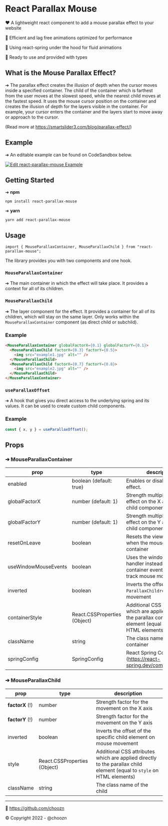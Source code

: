 # React Parallax Mouse

❤️ A lightweight react component to add a mouse parallax effect to your website

💚 Efficient and lag free animations optimized for performance

💙 Using react-spring under the hood for fluid animations

🚀 Ready to use and provided with types

## What is the Mouse Parallax Effect?

➔ The parallax effect creates the illusion of depth when the cursor moves inside a specified container. The child of the container which is farthest from the user moves at the slowest speed, while the nearest child moves at the fastest speed. It uses the mouse cursor position on the container and creates the illusion of depth for the layers visible in the container. For example, your cursor enters the container and the layers start to move away or approach to the cursor.

(Read more at https://smartslider3.com/blog/parallax-effect/)

## Example

➔ An editable example can be found on CodeSandbox below.

[![Edit react-parallax-mouse Example](https://codesandbox.io/static/img/play-codesandbox.svg)](https://codesandbox.io/embed/react-parallax-mouse-example-zjdsy?fontsize=14&hidenavigation=1&theme=dark&view=preview)

## Getting Started

➔ **npm**

```
npm install react-parallax-mouse
```

➔ **yarn**

```
yarn add react-parallax-mouse
```

## Usage

```
import { MouseParallaxContainer, MouseParallaxChild } from "react-parallax-mouse";
```

The library provides you with two components and one hook.

### `MouseParallaxContainer`

➔ The main container in which the effect will take place. It provides a context for all of its children.

### `MouseParallaxChild`

➔ The layer component for the effect. It provides a container for all of its children, which will stay on the same layer. Only works within the `MouseParallaxContainer` component (as direct child or subchild).

### Example

```html
<MouseParallaxContainer globalFactorX={0.1} globalFactorY={0.1}>
  <MouseParallaxChild factorX={0.3} factorY={0.5}>
    <img src="example1.jpg" alt="" />
  </MouseParallaxChild>
  <MouseParallaxChild factorX={0.7} factorY={0.8}>
    <img src="example2.jpg" alt="" />
  </MouseParallaxChild>
</MouseParallaxContainer>
```

### `useParallaxOffset`

➔ A hook that gives you direct access to the underlying spring and its values. It can be used to create custom child components.

### Example

```ts
const { x, y } = useParallaxOffset();
```

## Props

### ➔ MouseParallaxContainer

| prop                 | type                         | description                                                                                                                |
| -------------------- | ---------------------------- | -------------------------------------------------------------------------------------------------------------------------- |
| enabled              | boolean (default: true)      | Enables or disables the effect.                                                                                            |
| globalFactorX        | number (default: 1)          | Strength multiplier of the effect on the X axis for every child component                                                  |
| globalFactorY        | number (default: 1)          | Strength multiplier of the effect on the Y axis for every child component                                                  |
| resetOnLeave         | boolean                      | Resets the view to 0:0 offset when the mouse leaves the container                                                          |
| useWindowMouseEvents | boolean                      | Uses the window event handler instead of the container event handler to track mouse movement                               |
| inverted             | boolean                      | Inverts the offset of `ParallaxChildren` on mouse movement                                                                 |
| containerStyle       | React.CSSProperties (Object) | Additional CSS attributes which are applied directly to the parallax container element (equal to `style` on HTML elements) |
| className            | string                       | The class name of the container                                                                                            |
| springConfig         | SpringConfig                 | React Spring Config (https://react-spring.dev/common/configs)                                                              |

### ➔ MouseParallaxChild

| prop            | type                         | description                                                                                                            |
| --------------- | ---------------------------- | ---------------------------------------------------------------------------------------------------------------------- |
| **factorX** (!) | number                       | Strength factor for the movement on the X axis                                                                         |
| **factorY** (!) | number                       | Strength factor for the movement on the Y axis                                                                         |
| inverted        | boolean                      | Inverts the offset of the specific child element on mouse movement                                                     |
| style           | React.CSSProperties (Object) | Additional CSS attributes which are applied directly to the parallax child element (equal to `style` on HTML elements) |
| className       | string                       | The class name of the child                                                                                            |

---

🚀 https://github.com/choozn

© Copyright 2022 - @choozn
